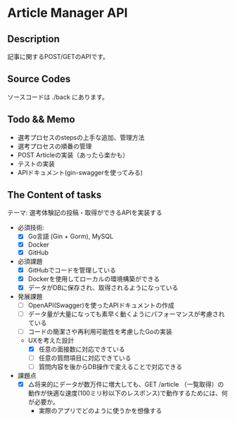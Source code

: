 # Article Manager API

## Description
記事に関するPOST/GETのAPIです。

## Source Codes
ソースコードは ./back にあります。

## Todo && Memo
- 選考プロセスのstepsの上手な追加、管理方法
- 選考プロセスの順番の管理
- POST Articleの実装（あったら楽かも）
- テストの実装
- APIドキュメント(gin-swaggerを使ってみる)

## The Content of tasks
テーマ: 選考体験記の投稿・取得ができるAPIを実装する

- 必須技術:
  - [x] Go言語 (Gin + Gorm), MySQL
  - [x] Docker
  - [x] GitHub

- 必須課題
  - [x] GitHubでコードを管理している
  - [x] Dockerを使用してローカルの環境構築ができる
  - [x] データがDBに保存され、取得されるようになっている

- 発展課題 
  - [ ] OpenAPI(Swagger)を使ったAPIドキュメントの作成
  - [ ] データ量が大量になっても素早く動くようにパフォーマンスが考慮されている 
  - [ ] コードの簡潔さや再利用可能性を考慮したGoの実装 
  - UXを考えた設計
    - [x] 任意の面接数に対応できている 
    - [ ] 任意の質問項目に対応できている 
    - [ ] 質問内容を後からDB操作で変えることで対応できる

- 課題点
  - [x] △将来的にデータが数万件に増大しても、GET /article （一覧取得）の動作が快適な速度(100ミリ秒以下のレスポンス)で動作するためには、何が必要か。
    - 実際のアプリでどのように使うかを想像する
